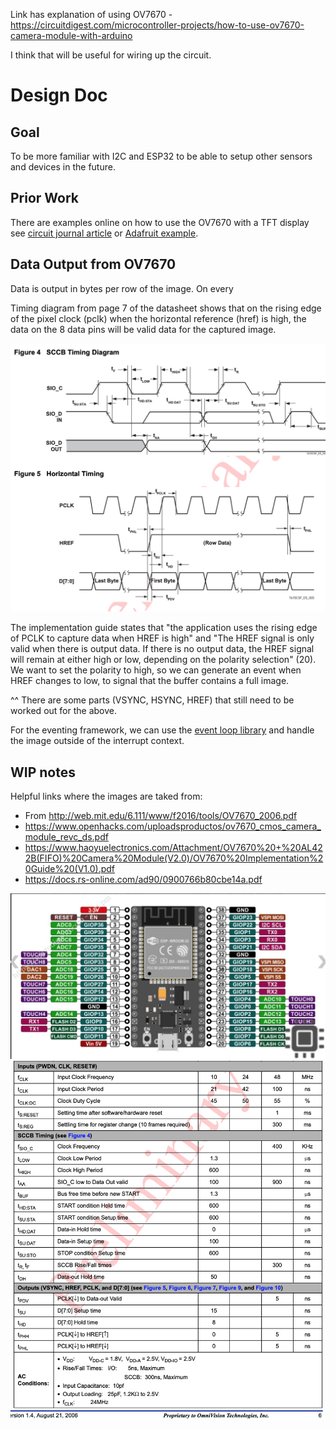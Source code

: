 Link has explanation of using OV7670 - https://circuitdigest.com/microcontroller-projects/how-to-use-ov7670-camera-module-with-arduino

I think that will be useful for wiring up the circuit.

# Design Doc

## Goal
To be more familiar with I2C and ESP32 to be able to setup other sensors and devices in the future.

## Prior Work

There are examples online on how to use the OV7670 with a TFT display see [circuit journal article](https://circuitjournal.com/arduino-ov7670-10fps) or [Adafruit example](https://learn.adafruit.com/adafruit-ov7670-camera-library-samd51/arduino-examples). 

## Data Output from OV7670

Data is output in bytes per row of the image. On every 

Timing diagram from page 7 of the datasheet shows that on the rising edge of the pixel clock (pclk) when the horizontal reference (href) is high, the data on the 8 data pins will be valid data for the captured image.

![Timing Diagram](timing_diagram.png)

The implementation guide states that "the application uses the rising edge of PCLK to capture data when HREF is high" and "The HREF signal is only valid when there is output data. If there is no output data, the HREF signal will remain at either high or low, depending on the polarity selection" (20). We want to set the polarity to high, so we can generate an event when HREF changes to low, to signal that the buffer contains a full image.

^^ There are some parts (VSYNC, HSYNC, HREF) that still need to be worked out for the above.

For the eventing framework, we can use the [event loop library](https://docs.espressif.com/projects/esp-idf/en/latest/esp32/api-reference/system/esp_event.html) and handle the image outside of the interrupt context.

## WIP notes

Helpful links where the images are taked from:
- From http://web.mit.edu/6.111/www/f2016/tools/OV7670_2006.pdf
- https://www.openhacks.com/uploadsproductos/ov7670_cmos_camera_module_revc_ds.pdf
- https://www.haoyuelectronics.com/Attachment/OV7670%20+%20AL422B(FIFO)%20Camera%20Module(V2.0)/OV7670%20Implementation%20Guide%20(V1.0).pdf
- https://docs.rs-online.com/ad90/0900766b80cbe14a.pdf

![Pinout esp32](pinout_esp32.png)
![Timing table](timing_table.png)